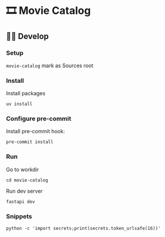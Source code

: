 # 🎞️ Movie Catalog

## 🧑‍💻 Develop

### Setup

`movie-catalog` mark as Sources root



### Install

Install packages
```shell
uv install
```

### Configure pre-commit

Install pre-commit hook:
```shell
pre-commit install
```

### Run

Go to workdir
```shell
cd movie-catalog
```

Run dev server
```shell
fastapi dev
```

### Snippets

```shell
python -c 'import secrets;print(secrets.token_urlsafe(16))'
```
